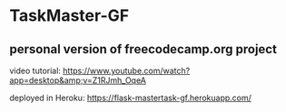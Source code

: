 # TaskMaster-GF
## personal version of **freecodecamp.org** project 

video tutorial: https://www.youtube.com/watch?app=desktop&amp;v=Z1RJmh_OqeA

deployed in Heroku: https://flask-mastertask-gf.herokuapp.com/


